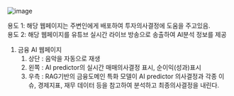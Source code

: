 ![image](https://github.com/user-attachments/assets/f2e67ae7-09b9-4199-bd15-cf8c44b195d9)


용도 1: 해당 웹페이지는 주변인에게 배포하여 투자의사결정에 도움을 주고있음.<br>
용도 2: 해당 웹페이지를 유튜브 실시간 라이브 방송으로 송출하여 AI분석 정보를 제공



1. 금융 AI 웹페이지
   1) 상단 : 음악을 자동으로 재생
   1) 왼쪽 : AI predictor의 실시간 매매의사결정 표시, 순이익(성과)표시
   2) 우측 : RAG기반의 금융도메인 특화 모델이 AI predictor 의사결정과 각종 이슈, 경제지표, 재무 데이터 등을 참고하여 분석하고 최종의사결정을 내린다.
